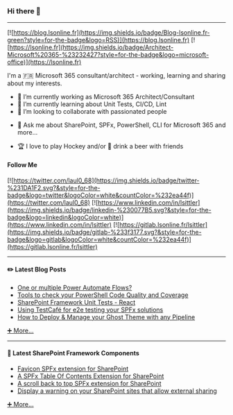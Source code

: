 ### Hi there 👋

---

[![https://blog.lsonline.fr](https://img.shields.io/badge/Blog-lsonline.fr-green?style=for-the-badge&logo=RSS)](https://blog.lsonline.fr)
[![https://lsonline.fr](https://img.shields.io/badge/Architect-Microsoft%20365-%23232427?style=for-the-badge&logo=microsoft-office)](https://lsonline.fr)

I'm a 🇫🇷 Microsoft 365 consultant/architect - working, learning and sharing about my interests.

<!--
**Laul0/Laul0** is a ✨ _special_ ✨ repository because its `README.md` (this file) appears on your GitHub profile.

Here are some ideas to get you started:
-->

- 🔭 I’m currently working as Microsoft 365 Architect/Consultant
- 🌱 I’m currently learning about Unit Tests, CI/CD, Lint
- 👯 I’m looking to collaborate with passionated people
<!-- - 🤔 I’m looking for help with ... -->
- 💬 Ask me about SharePoint, SPFx, PowerShell, CLI for Microsoft 365 and more...
<!-- - 📫 How to reach me: ...
- 😄 Pronouns: ...
- ⚡ Fun fact: ... -->
- 🏆 I love to play Hockey and/or 🍻 drink a beer with friends

<!-- Available icons: https://gist.github.com/rxaviers/7360908 -->
#### Follow Me

[![https://twitter.com/laul0_68](https://img.shields.io/badge/twitter-%231DA1F2.svg?&style=for-the-badge&logo=twitter&logoColor=white&countColor=%232ea44f)](https://twitter.com/laul0_68)
[![https://www.linkedin.com/in/lsittler](https://img.shields.io/badge/linkedin-%230077B5.svg?&style=for-the-badge&logo=linkedin&logoColor=white)](https://www.linkedin.com/in/lsittler)
[![https://gitlab.lsonline.fr/lsittler](https://img.shields.io/badge/gitlab-%233f3177.svg?&style=for-the-badge&logo=gitlab&logoColor=white&countColor=%232ea44f)](https://gitlab.lsonline.fr/lsittler)

---

#### ✏️ Latest Blog Posts

* [One or multiple Power Automate Flows?](https://blog.lsonline.fr/2021/08/07/one-or-several-power-automate/)
* [Tools to check your PowerShell Code Quality and Coverage](https://blog.lsonline.fr/2021/06/04/tools-to-check-your-powershell-code-quality-and-coverage/)
* [SharePoint Framework Unit Tests - React](https://blog.lsonline.fr/2021/05/24/sharepoint-framework-unit-tests-react/)
* [Using TestCafé for e2e testing your SPFx solutions](https://blog.lsonline.fr/2021/04/15/using-testcafe-for-e2e-testing-your-spfx-solutions/)
* [How to Deploy & Manage your Ghost Theme with any Pipeline](https://blog.lsonline.fr/2021/04/14/how-to-deploy-manage-your-ghost-theme-with-any-pipeline/)

[➕ More...](https://blog.lsonline.fr)

---

#### 📐 Latest SharePoint Framework Components

* [Favicon SPFx extension for SharePoint](https://blog.lsonline.fr/2020/10/31/favicon-spfx-extension-for-sharepoint/)
* [A SPFx Table Of Contents Extension for SharePoint](https://blog.lsonline.fr/2020/05/13/a-spfx-table-of-contents-extension-for-sharepoint/)
* [A scroll back to top SPFx extension for SharePoint](https://blog.lsonline.fr/2020/02/27/a-scroll-back-to-top-spfx-extension-for-sharepoint/)
* [Display a warning on your SharePoint sites that allow external sharing](https://blog.lsonline.fr/2019/07/17/display-a-warning-on-your-sharepoint-sites-that-allow-external-sharing/)

[➕ More...](https://blog.lsonline.fr/tag/spfx/)
